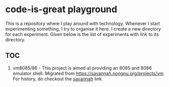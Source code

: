 # code-is-great playground

This is a repository where I play around with technology. Whenever I start experimenting something, I try to organise it here. I create a new directory for each experiment. Given below is the list of experiments with link to its directory.

## TOC
1. vm8085/86 - This project is aimed at providing an 8085 and 8086 emulator shell. Migrated from https://savannah.nongnu.org/projects/vm. For history, do checkout the [savannah](https://savannah.nongnu.org/projects/vm) link.
